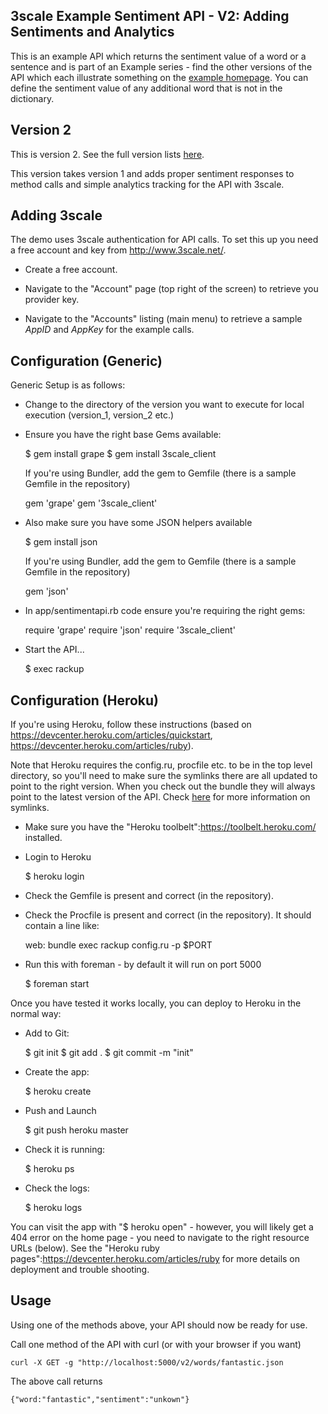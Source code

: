 ## 3scale Example Sentiment API - V2: Adding Sentiments and Analytics

This is an example API which returns the sentiment value of a word or a sentence and is part of an Example series - find the other versions of the API which each illustrate something on the <a href="blob/directories/README.md">example homepage</a>. You can define the sentiment value of any additional word that is not in the dictionary.

##  Version 2

This is version 2. See the full version lists [here](https://github.com/3scale/sentiment-api-example/blob/master/README.md).

This version takes version 1 and adds proper sentiment responses to method calls and simple analytics tracking for the API with 3scale. 

## Adding 3scale

The demo uses 3scale authentication for API calls. To set this up you need a free account and key from http://www.3scale.net/. 

 * Create a free account. 

 * Navigate to the "Account" page (top right of the screen) to retrieve you provider key.

 * Navigate to the "Accounts" listing (main menu) to retrieve a sample _AppID_ and _AppKey_ for the example calls.

## Configuration (Generic)

Generic Setup is as follows: 

 * Change to the directory of the version you want to execute for local execution (version_1, version_2 etc.)

 * Ensure you have the right base Gems available:

	$ gem install grape
	$ gem install 3scale_client
	
   If you're using Bundler, add the gem to Gemfile (there is a sample Gemfile in the repository)
	
	gem 'grape'
	gem '3scale_client'
	
 * Also make sure you have some JSON helpers available 

	$ gem install json
	
   If you're using Bundler, add the gem to Gemfile (there is a sample Gemfile in the repository)
	
	gem 'json'

 * In app/sentimentapi.rb code ensure you're requiring the right gems:
 
	require 'grape'
	require 'json'
	require '3scale_client'
	
 * Start the API...

	$ exec rackup
	

## Configuration (Heroku)

If you're using Heroku, follow these instructions (based on https://devcenter.heroku.com/articles/quickstart, https://devcenter.heroku.com/articles/ruby).

Note that Heroku requires the config.ru, procfile etc. to be in the top level directory, so you'll need to make sure the symlinks there are all updated to point to the right version. When you check out the bundle they will always point to the latest version of the API. Check <a href="">here</a> for more information on symlinks.


 * Make sure you have the "Heroku toolbelt":https://toolbelt.heroku.com/ installed.

 * Login to Heroku

	$ heroku login
	
 * Check the Gemfile is present and correct (in the repository).

 * Check the Procfile is present and correct (in the repository). It should contain a line like:

	web: bundle exec rackup config.ru -p $PORT

 * Run this with foreman - by default it will run on port 5000

	$ foreman start
	
Once you have tested it works locally, you can deploy to Heroku in the normal way:

 * Add to Git:

	$ git init
	$ git add .
	$ git commit -m "init"
	
 * Create the app:

	$ heroku create
	
 * Push and Launch

	$ git push heroku master
	
 * Check it is running: 

	$ heroku ps
	
 * Check the logs:

	$ heroku logs
	
You can visit the app with "$ heroku open" - however, you will likely get a 404 error on the home page - you need to navigate to the right resource URLs (below). See the "Heroku ruby pages":https://devcenter.heroku.com/articles/ruby for more details on deployment and trouble shooting.

## Usage

Using one of the methods above, your API should now be ready for use. 

Call one method of the API with curl (or with your browser if you want)

	curl -X GET -g "http://localhost:5000/v2/words/fantastic.json

The above call returns 

	{"word:"fantastic","sentiment":"unkown"}






